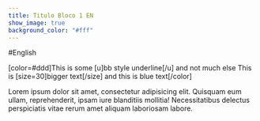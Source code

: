 ```yaml
---
title: Titulo Bloco 1 EN
show_image: true
background_color: "#fff"
---
```


#English


[color=#ddd]This is some [u]bb style underline[/u] and not much else
This is [size=30]bigger text[/size] and this is blue text[/color]


Lorem ipsum dolor sit amet, consectetur adipisicing elit. Quisquam eum ullam, reprehenderit, ipsam iure blanditiis mollitia! Necessitatibus delectus perspiciatis vitae rerum amet aliquam laboriosam labore. 